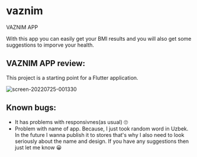 # vaznim

VAZNIM APP

With this app you can easily get your BMI results and you will also get some suggestions to imporve your health.

## VAZNIM APP review:

This project is a starting point for a Flutter application.

![screen-20220725-001330](https://user-images.githubusercontent.com/70211629/180662881-661ec666-936a-40f8-9e46-b55606aec9fe.gif)


## Known bugs:

 * It has problems with responsivnes(as usual) 🙄
 * Problem with name of app. Because, I just took random word in Uzbek. In the future I wanna publish it to stores that's why I also need to look seriously about the name and design. If you have any suggestions then just let me know 😀
